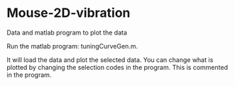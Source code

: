 # Mouse-2D-vibration
Data and matlab program to plot the data

Run the matlab program: tuningCurveGen.m.

It will load the data and plot the selected data. You can change what is plotted by changing the selection codes in the program. This is commented in the program.

